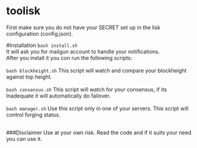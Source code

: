 # toolisk

First make sure you do not have your SECRET set up in the lisk configuration (config.json).<br>

#Installation
`bash install.sh` <br>
It will ask you for mailgun account to handle your notifications.<br>
After you install it you con run the following scripts:<br>
<br>
`bash blockheight.sh` This script will watch and compare your blockheight against top height.<br>
<br>
`bash consensus.sh` This script will watch for your consensus, if its Inadequate it will automatically do failover.<br>
<br>
`bash manager.sh` Use this script only in one of your servers. This script will control forging status.<br>
<br>

###Disclaimer
Use at your own risk. Read the code and if it suits your need you can use it.
